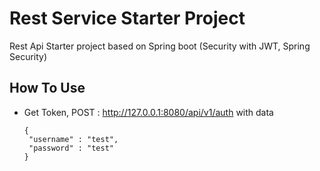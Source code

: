 # Rest Service Starter Project # 
Rest Api Starter project based on Spring boot (Security with JWT, Spring Security)

## How To Use ##
* Get Token,  POST :  http://127.0.0.1:8080/api/v1/auth with data 
  ```
  {
   "username" : "test",
   "password" : "test"
  }
  ```
